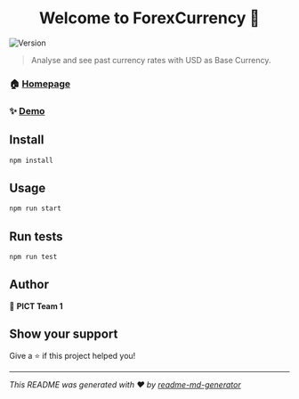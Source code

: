 <h1 align="center">Welcome to ForexCurrency 👋</h1>
<p>
  <img alt="Version" src="https://img.shields.io/badge/version-1.0.1-blue.svg?cacheSeconds=2592000" />
</p>

> Analyse and see past currency rates with USD as Base Currency.

### 🏠 [Homepage](NONE)

### ✨ [Demo](NONE)

## Install

```sh
npm install
```

## Usage

```sh
npm run start
```

## Run tests

```sh
npm run test
```

## Author

👤 **PICT Team 1**


## Show your support

Give a ⭐️ if this project helped you!

***
_This README was generated with ❤️ by [readme-md-generator](https://github.com/kefranabg/readme-md-generator)_